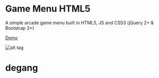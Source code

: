 # Game Menu HTML5
A simple arcade game menu built in HTML5, JS and CSS3 (jQuery 2+ &amp; Bootstrap 3+)

[Demo](http://gamemenu.leandrocurioso.com)

![alt tag](http://gamemenu.leandrocurioso.com/screenshot1.png)
# degang
